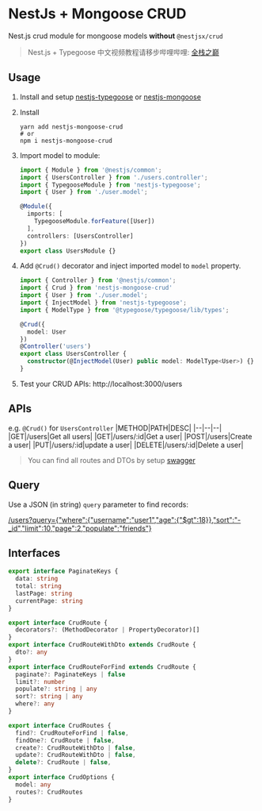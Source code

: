 # NestJs + Mongoose CRUD

Nest.js crud module for mongoose models **without** `@nestjsx/crud`

> Nest.js + Typegoose 中文视频教程请移步哔哩哔哩: [全栈之巅](https://space.bilibili.com/341919508)

## Usage
1. Install and setup [nestjs-typegoose](https://github.com/kpfromer/nestjs-typegoose#basic-usage) or [nestjs-mongoose](https://docs.nestjs.com/techniques/mongodb)
1. Install
    ```shell
    yarn add nestjs-mongoose-crud
    # or
    npm i nestjs-mongoose-crud
    ```
1. Import model to module:
    ```ts
    import { Module } from '@nestjs/common';
    import { UsersController } from './users.controller';
    import { TypegooseModule } from 'nestjs-typegoose';
    import { User } from './user.model';

    @Module({
      imports: [
        TypegooseModule.forFeature([User])
      ],
      controllers: [UsersController]
    })
    export class UsersModule {}
    ```
1. Add `@Crud()` decorator and inject imported model to `model` property.
    ```ts
    import { Controller } from '@nestjs/common';
    import { Crud } from 'nestjs-mongoose-crud'
    import { User } from './user.model';
    import { InjectModel } from 'nestjs-typegoose';
    import { ModelType } from '@typegoose/typegoose/lib/types';

    @Crud({
      model: User
    })
    @Controller('users')
    export class UsersController {
      constructor(@InjectModel(User) public model: ModelType<User>) {}
    }
    ```

1. Test your CRUD APIs: http://localhost:3000/users

## APIs
e.g. `@Crud()` for `UsersController`
|METHOD|PATH|DESC|
|--|--|--|
|GET|/users|Get all users|
|GET|/users/:id|Get a user|
|POST|/users|Create a user|
|PUT|/users/:id|update a user|
|DELETE|/users/:id|Delete a user|

> You can find all routes and DTOs by setup [swagger](https://docs.nestjs.com/recipes/swagger)

## Query
Use a JSON (in string) `query` parameter to find records:

[/users?query={"where":{"username":"user1","age":{"$gt":18}},"sort":"-_id","limit":10,"page":2,"populate":"friends"}]()

## Interfaces
```ts
export interface PaginateKeys {
  data: string
  total: string
  lastPage: string
  currentPage: string
}

export interface CrudRoute {
  decorators?: (MethodDecorator | PropertyDecorator)[]
}
export interface CrudRouteWithDto extends CrudRoute {
  dto?: any
}
export interface CrudRouteForFind extends CrudRoute {
  paginate?: PaginateKeys | false
  limit?: number
  populate?: string | any
  sort?: string | any
  where?: any
}

export interface CrudRoutes {
  find?: CrudRouteForFind | false,
  findOne?: CrudRoute | false,
  create?: CrudRouteWithDto | false,
  update?: CrudRouteWithDto | false,
  delete?: CrudRoute | false,
}
export interface CrudOptions {
  model: any
  routes?: CrudRoutes
}
```